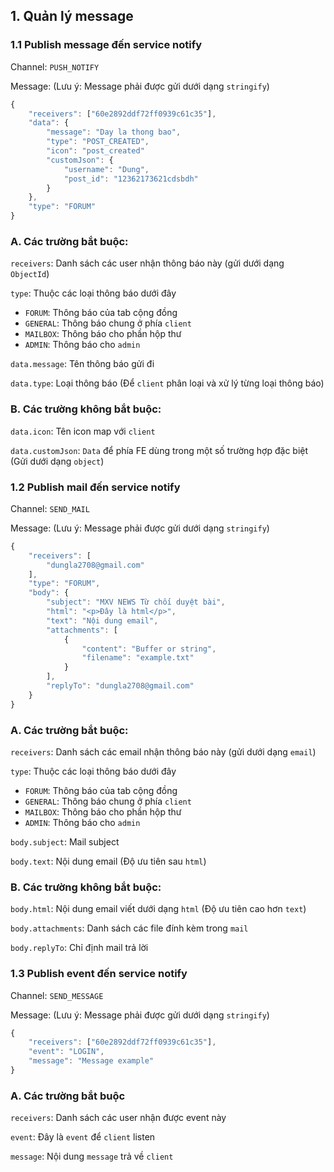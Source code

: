## 1. Quản lý message
### 1.1 Publish message đến service notify

Channel: ```PUSH_NOTIFY```

Message: (Lưu ý: Message phải được gửi dưới dạng `stringify`)
```js
{
    "receivers": ["60e2892ddf72ff0939c61c35"],
    "data": {
        "message": "Day la thong bao",
        "type": "POST_CREATED",
        "icon": "post_created"
        "customJson": {
            "username": "Dung",
            "post_id": "12362173621cdsbdh"
        }
    },
    "type": "FORUM"
}
```

### A. Các trường bắt buộc:

```receivers```: Danh sách các user nhận thông báo này (gửi dưới dạng `ObjectId`)

```type```: Thuộc các loại thông báo dưới đây
- `FORUM`: Thông báo của tab cộng đồng
- `GENERAL`: Thông báo chung ở phía `client`
- `MAILBOX`: Thông báo cho phần hộp thư
- `ADMIN`: Thông báo cho `admin`

```data.message```: Tên thông báo gửi đi

```data.type```: Loại thông báo (Để `client` phân loại và xử lý từng loại thông báo)

### B. Các trường không bắt buộc:

```data.icon```: Tên icon map với `client`

```data.customJson```: `Data` để phía FE dùng trong một số trường hợp đặc biệt (Gửi dưới dạng `object`)

### 1.2 Publish mail đến service notify

Channel: ```SEND_MAIL```

Message: (Lưu ý: Message phải được gửi dưới dạng `stringify`)
```js
{
    "receivers": [
        "dungla2708@gmail.com"
    ],
    "type": "FORUM",
    "body": {
        "subject": "MXV NEWS Từ chối duyệt bài",
        "html": "<p>Đây là html</p>",
        "text": "Nội dung email",
        "attachments": [
            {
                "content": "Buffer or string",
                "filename": "example.txt"
            }
        ],
        "replyTo": "dungla2708@gmail.com"
    }
}
```

### A. Các trường bắt buộc:

```receivers```: Danh sách các email nhận thông báo này (gửi dưới dạng `email`)

```type```: Thuộc các loại thông báo dưới đây
- `FORUM`: Thông báo của tab cộng đồng
- `GENERAL`: Thông báo chung ở phía `client`
- `MAILBOX`: Thông báo cho phần hộp thư
- `ADMIN`: Thông báo cho `admin`

```body.subject```: Mail subject

```body.text```: Nội dung email (Độ ưu tiên sau `html`)

### B. Các trường không bắt buộc:

```body.html```: Nội dung email viết dưới dạng `html` (Độ ưu tiên cao hơn `text`)

```body.attachments```: Danh sách các file đính kèm trong `mail`

```body.replyTo```: Chỉ định mail trả lời

### 1.3 Publish event đến service notify

Channel: ```SEND_MESSAGE```

Message: (Lưu ý: Message phải được gửi dưới dạng `stringify`)
```js
{
    "receivers": ["60e2892ddf72ff0939c61c35"],
    "event": "LOGIN",
    "message": "Message example"
}
```

### A. Các trường bắt buộc

`receivers`: Danh sách các user nhận được event này

`event`: Đây là `event` để `client` listen

`message`: Nội dung `message` trả về `client`





